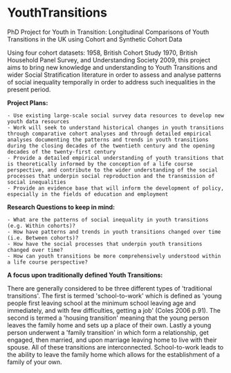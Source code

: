 # YouthTransitions
PhD Project for Youth in Transition: Longitudinal Comparisons of Youth Transitions in the UK using Cohort and Synthetic Cohort Data

Using four cohort datasets: 1958, British Cohort Study 1970, British Household Panel Survey, and Understanding Society 2009, this project aims to bring new knowledge and understanding to Youth Transitions and wider Social Stratification literature in order to assess and analyse patterns of social inequality temporally in order to address such inequalities in the present period. 


**Project Plans:** 

	- Use existing large-scale social survey data resources to develop new youth data resources 
	- Work will seek to understand historical changes in youth transitions through comparative cohort analyses and through detailed empirical analyses documenting the patterns and trends in youth transitions during the closing decades of the twentieth century and the opening decades of the twenty-first century 
	- Provide a detailed empirical understanding of youth transitions that is theoretically informed by the conception of a life course perspective, and contribute to the wider understanding of the social processes that underpin social reproduction and the transmission of social inequalities 
	- Provide an evidence base that will inform the development of policy, especially in the fields of education and employment 

**Research Questions to keep in mind:**

	- What are the patterns of social inequality in youth transitions (e.g. Within cohorts)?
	- How have patterns and trends in youth transitions changed over time (i.e. Between cohorts)?
	- How have the social processes that underpin youth transitions changed over time?
	- How can youth transitions be more comprehensively understood within a life course perspective?

**A focus upon traditionally defined Youth Transitions:**

There are generally considered to be three different types of 'traditional transitions'. The first is termed 'school-to-work' which is defined as 'young people first leaving school at the minimum school leaving age and immediately, and with few difficulties, getting a job' (Coles 2006 p.91). The second is termed a 'housing transition' meaning that the young person leaves the family home and sets up a place of their own. Lastly a young person underwent a 'family transition' in which form a relationship, get engaged, then married, and upon marriage leaving home to live with their spouse. All of these transitions are interconnected. School-to-work leads to the ability to leave the family home which allows for the establishment of a family of your own. 

